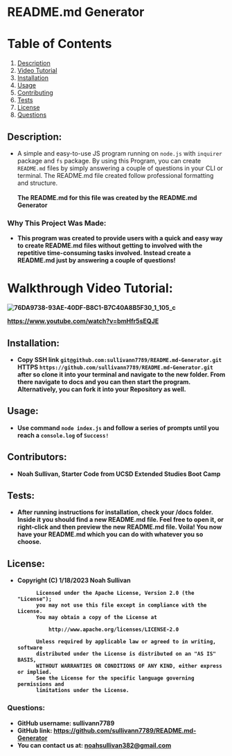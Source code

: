 
# README.md Generator

# Table of Contents
1. [Description](#description)
2. [Video Tutorial](#walkthrough-video-tutorial)
3. [Installation](#installation)
4. [Usage](#usage)
5. [Contributing](#contributors)
6. [Tests](#tests)
7. [License](#license)
8. [Questions](#questions)

## Description:
- A simple and easy-to-use JS program running on ```node.js``` with ```inquirer``` package and ```fs``` package. By using this Program, you can create ```README.md``` files by simply answering a couple of questions in your CLI or terminal. The README.md file created follow professional formatting and structure.  <br> <br> <b> The README.md for this file was created by the README.md Generator
### Why This Project Was Made:
- This program was created to provide users with a quick and easy way to create README.md files without getting to involved with the repetitive time-consuming tasks involved. Instead create a README.md just by answering a couple of questions!
  
# Walkthrough Video Tutorial:

![76DA9738-93AE-40DF-B8C1-B7C40A8B5F30_1_105_c](https://user-images.githubusercontent.com/119015927/219971835-9c6aeaef-75bb-4893-9e29-eb1d770d106d.jpeg)

https://www.youtube.com/watch?v=bmHfr5sEQJE
 
## Installation:
- Copy SSH link ```git@github.com:sullivann7789/README.md-Generator.git``` HTTPS ```https://github.com/sullivann7789/README.md-Generator.git``` after so clone it into your terminal and navigate to the new folder. From there navigate to docs and you can then start the program. Alternatively, you can fork it into your Repository as well.
        
## Usage:
- Use command ```node index.js``` and follow a series of prompts until you reach a ```console.log``` of ```Success!```
        
## Contributors:
- Noah Sullivan, Starter Code from UCSD Extended Studies Boot Camp
        
## Tests:
- After running instructions for installation, check your /docs folder. Inside it you should find a new README.md file. Feel free to open it, or right-click and then preview the new README.md file. Voila! You now have your README.md which you can do with whatever you so choose.
        
## License:
- Copyright (C) 1/18/2023 Noah Sullivan

            Licensed under the Apache License, Version 2.0 (the "License");
            you may not use this file except in compliance with the License.
            You may obtain a copy of the License at
            
                http://www.apache.org/licenses/LICENSE-2.0
            
            Unless required by applicable law or agreed to in writing, software
            distributed under the License is distributed on an "AS IS" BASIS,
            WITHOUT WARRANTIES OR CONDITIONS OF ANY KIND, either express or implied.
            See the License for the specific language governing permissions and
            limitations under the License.
        
### Questions:
- GitHub username: sullivann7789
- GitHub link: https://github.com/sullivann7789/README.md-Generator
- You can contact us at: noahsullivan382@gmail.com
